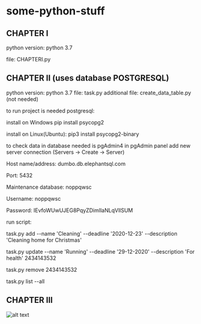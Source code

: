 # some-python-stuff

CHAPTER I
---------------------------------
python version: python 3.7

file: CHAPTERI.py

CHAPTER II (uses database POSTGRESQL)
---------------------------------
python version: python 3.7
file: task.py
additional file: create_data_table.py (not needed)

to run project is needed postgresql:

install on Windows
pip install psycopg2

install on Linux(Ubuntu):
pip3 install psycopg2-binary

to check data in database needed is pgAdmin4
in pgAdmin panel add new server connection (Servers -> Create -> Server)

Host name/address: dumbo.db.elephantsql.com

Port: 5432

Maintenance database: noppqwsc

Username: noppqwsc

Password: IEvfoWUwUJEG8PqyZDimIlaNLqVllSUM

run script:

task.py add --name 'Cleaning' --deadline '2020-12-23' --description 'Cleaning home for Christmas' 

task.py update --name 'Running' --deadline '29-12-2020' --description 'For health' 2434143532

task.py remove 2434143532

task.py list --all

CHAPTER III
---------------------------------

![alt text](http://url/to/images/password.png)
